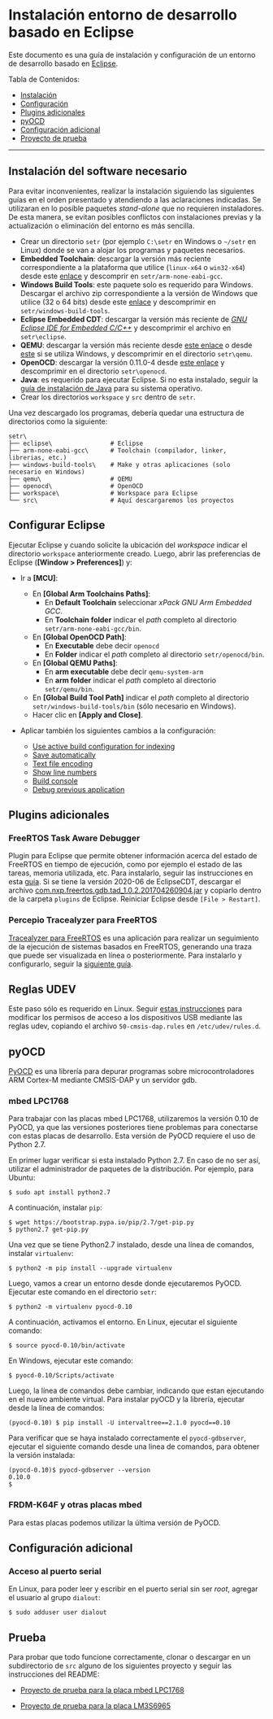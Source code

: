 # Instalación entorno de desarrollo basado en Eclipse

Este documento es una guía de instalación y configuración de un entorno de desarrollo basado en [Eclipse](http://www.eclipse.org).

Tabla de Contenidos:

- [Instalación](#instalacion-del-software-necesario)
- [Configuración](#configurar-eclipse)
- [Plugins adicionales](#plugins-adicionales)
- [pyOCD](#pyocd)
- [Configuración adicional](#configuracion-adicional)
- [Proyecto de prueba](#proyecto-de-prueba)

---

## Instalación del software necesario

Para evitar inconvenientes, realizar la instalación siguiendo las siguientes guías en el orden presentado y atendiendo a las aclaraciones indicadas. Se utilizaran en lo posible paquetes _stand-alone_ que no requieren instaladores. De esta manera, se evitan posibles conflictos con instalaciones previas y la actualización o eliminación del entorno es más sencilla.

- Crear un directorio `setr` (por ejemplo `C:\setr` en Windows o `~/setr` en Linux) donde se van a alojar los programas y paquetes necesarios.
- **Embedded Toolchain**: descargar la versión más reciente correspondiente a la plataforma que utilice (`linux-x64` o `win32-x64`) desde este [enlace](https://github.com/xpack-dev-tools/arm-none-eabi-gcc-xpack/releases) y descomprir en `setr/arm-none-eabi-gcc`.
- **Windows Build Tools**: este paquete solo es requerido para Windows. Descargar el archivo zip correspondiente a la versión de Windows que utilice (32 o 64 bits) desde este [enlace](https://github.com/xpack-dev-tools/windows-build-tools-xpack/releases) y descomprimir en `setr/windows-build-tools`.
- **Eclipse Embedded CDT**: descargar la versión más reciente de [_GNU Eclipse IDE for Embedded C/C++_](https://www.eclipse.org/downloads/packages/release/2022-06/r/eclipse-ide-embedded-cc-developers) y descomprimir el archivo en `setr\eclipse`.
- **QEMU**: descargar la versión más reciente desde [este enlace](https://github.com/xpack-dev-tools/qemu-arm-xpack/releases) o desde [este](https://qemu.weilnetz.de/w64/) si se utiliza Windows, y descomprimir en el directorio `setr\qemu`.
- **OpenOCD**: descargar la versión 0.11.0-4 desde [este enlace](https://github.com/xpack-dev-tools/openocd-xpack/releases/tag/v0.11.0-4) y descomprimir en el directorio `setr\openocd`.
- **Java**: es requerido para ejecutar Eclipse. Si no esta instalado, seguir la [guía de instalación de Java](https://eclipse-embed-cdt.github.io/plugins/prerequisites/) para su sistema operativo.
- Crear los directorios `workspace` y `src` dentro de `setr`.

Una vez descargado los programas, debería quedar una estructura de directorios como la siguiente:
```
setr\
├── eclipse\                # Eclipse 
├── arm-none-eabi-gcc\      # Toolchain (compilador, linker, librerias, etc.)
├── windows-build-tools\    # Make y otras aplicaciones (solo necesario en Windows)
├── qemu\                   # QEMU
├── openocd\                # OpenOCD
├── workspace\              # Workspace para Eclipse
└── src\                    # Aquí descargaremos los proyectos
```

## Configurar Eclipse

Ejecutar Eclipse y cuando solicite la ubicación del _workspace_ indicar el directorio `workspace` anteriormente creado. Luego, abrir las preferencias de Eclipse (**[Window > Preferences]**) y:

- Ir a **[MCU]**:
  - En **[Global Arm Toolchains Paths]**:
    - En **Default Toolchain** seleccionar _xPack GNU Arm Embedded GCC_.
    - En **Toolchain folder** indicar el _path_ completo al directorio `setr/arm-none-eabi-gcc/bin`.
  - En **[Global OpenOCD Path]**:
    - En **Executable** debe decir `openocd`
    - En **Folder** indicar el _path_ completo al directorio `setr/openocd/bin`.
  - En **[Global QEMU Paths]**:
    - En **arm executable** debe decir `qemu-system-arm`
    - En **arm folder** indicar el _path_ completo al directorio `setr/qemu/bin`.
  - En **[Global Build Tool Path]** indicar el _path_ completo al directorio `setr/windows-build-tools/bin` (sólo necesario en Windows).
  - Hacer clic en **[Apply and Close]**.

- Aplicar también los siguientes cambios a la configuración:
    - [Use active build configuration for indexing](https://eclipse-embed-cdt.github.io/eclipse/workspace/preferences/#use-active-build-configuration-for-indexing)
    - [Save automatically](https://eclipse-embed-cdt.github.io/eclipse/workspace/preferences/#save-automatically)
    - [Text file encoding](https://eclipse-embed-cdt.github.io/eclipse/workspace/preferences/#text-file-encoding)
    - [Show line numbers](https://eclipse-embed-cdt.github.io/eclipse/workspace/preferences/#show-line-numbers)
    - [Build console](https://eclipse-embed-cdt.github.io/eclipse/workspace/preferences/#build-console)
    - [Debug previous application](https://eclipse-embed-cdt.github.io/eclipse/workspace/preferences/#debug-previous-application)

## Plugins adicionales

### FreeRTOS Task Aware Debugger

Plugin para Eclipse que permite obtener información acerca del estado de FreeRTOS en tiempo de ejecución, como por ejemplo el estado de las tareas, memoria utilizada, etc. Para instalarlo, seguir las instrucciones en esta [guía](eclipse-freertos-tad.md). Si se tiene la versión 2020-06 de EclipseCDT, descargar el archivo [com.nxp.freertos.gdb.tad_1.0.2.201704260904.jar](https://github.com/if025-pm-unpsjb/doc-repo/raw/master/resources/com.nxp.freertos.gdb.tad_1.0.2.201704260904.jar) y copiarlo dentro de la carpeta `plugins` de Eclipse. Reiniciar Eclipse desde `[File > Restart]`.

### Percepio Tracealyzer para FreeRTOS

[Tracealyzer para FreeRTOS](https://percepio.com/docs/FreeRTOS/manual/index.html#Tracealyzer_for_FreeRTOS) es una aplicación para realizar un seguimiento de la ejecución de sistemas basados en FreeRTOS, generando una traza que puede ser visualizada en línea o posteriormente. Para instalarlo y configurarlo, seguir la [siguiente guía](eclipse-tracealyzer.md).

## Reglas UDEV 

Este paso sólo es requerido en Linux. Seguir [estas instrucciones](https://github.com/mbedmicro/pyOCD/tree/main/udev) para modificar los permisos de acceso a los dispositivos USB mediante las reglas udev, copiando el archivo `50-cmsis-dap.rules` en `/etc/udev/rules.d`.

## pyOCD

[PyOCD](https://github.com/mbedmicro/pyOCD) es una librería para depurar programas sobre microcontroladores ARM Cortex-M mediante CMSIS-DAP y un servidor gdb.

### mbed LPC1768

Para trabajar con las placas mbed LPC1768, utilizaremos la versión 0.10 de PyOCD, ya que las versiones posteriores tiene problemas para conectarse con estas placas de desarrollo. Esta versión de PyOCD requiere el uso de Python 2.7.

En primer lugar verificar si esta instalado Python 2.7. En caso de no ser así, utilizar el administrador de paquetes de la distribución. Por ejemplo, para Ubuntu:
```
$ sudo apt install python2.7
```
A continuación, instalar `pip`:
```
$ wget https://bootstrap.pypa.io/pip/2.7/get-pip.py
$ python2.7 get-pip.py
```
Una vez que se tiene Python2.7 instalado, desde una línea de comandos, instalar `virtualenv`:
```
$ python2 -m pip install --upgrade virtualenv
```
Luego, vamos a crear un entorno desde donde ejecutaremos PyOCD. Ejecutar este comando en el directorio `setr`:
```
$ python2 -m virtualenv pyocd-0.10
```
A continuación, activamos el entorno. En Linux, ejecutar el siguiente comando:
```
$ source pyocd-0.10/bin/activate
```
En Windows, ejecutar este comando:
```
$ pyocd-0.10/Scripts/activate
```
Luego, la línea de comandos debe cambiar, indicando que estan ejecutando en el nuevo ambiente virtual. Para instalar pyOCD y la librería, ejecutar desde la linea de comandos:
```
(pyocd-0.10) $ pip install -U intervaltree==2.1.0 pyocd==0.10
```
Para verificar que se haya instalado correctamente el `pyocd-gdbserver`, ejecutar el siguiente comando desde una linea de comandos, para obtener la versión instalada:
```
(pyocd-0.10)$ pyocd-gdbserver --version
0.10.0
$
```

### FRDM-K64F y otras placas mbed

Para estas placas podemos utilizar la última versión de PyOCD.

## Configuración adicional

### Acceso al puerto serial

En Linux, para poder leer y escribir en el puerto serial sin ser _root_, agregar el usuario al grupo `dialout`:
```
$ sudo adduser user dialout
```

## Prueba

Para probar que todo funcione correctamente, clonar o descargar en un subdirectorio de `src` alguno de los siguientes proyecto y seguir las instrucciones del README:

- [Proyecto de prueba para la placa mbed LPC1768](https://github.com/if025-pm-unpsjb/mbed2-base-makefile)
 
- [Proyecto de prueba para la placa LM3S6965](https://github.com/if025-pm-unpsjb/lm3s6965evb-helloworld-makefile)

